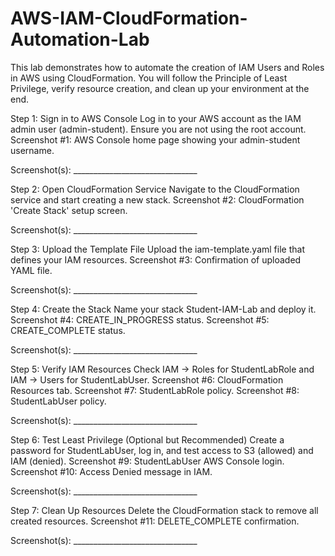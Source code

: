 # AWS-IAM-CloudFormation-Automation-Lab
This lab demonstrates how to automate the creation of IAM Users and Roles in AWS using CloudFormation. You will follow the Principle of Least Privilege, verify resource creation, and clean up your environment at the end.



Step 1: Sign in to AWS Console
Log in to your AWS account as the IAM admin user (admin-student). Ensure you are not using the root account.
Screenshot #1: AWS Console home page showing your admin-student username.

Screenshot(s): _______________________________



Step 2: Open CloudFormation Service
Navigate to the CloudFormation service and start creating a new stack.
Screenshot #2: CloudFormation 'Create Stack' setup screen.

Screenshot(s): _______________________________



Step 3: Upload the Template File
Upload the iam-template.yaml file that defines your IAM resources.
Screenshot #3: Confirmation of uploaded YAML file.

Screenshot(s): _______________________________



Step 4: Create the Stack
Name your stack Student-IAM-Lab and deploy it.
Screenshot #4: CREATE_IN_PROGRESS status.
Screenshot #5: CREATE_COMPLETE status.

Screenshot(s): _______________________________



Step 5: Verify IAM Resources
Check IAM → Roles for StudentLabRole and IAM → Users for StudentLabUser.
Screenshot #6: CloudFormation Resources tab.
Screenshot #7: StudentLabRole policy.
Screenshot #8: StudentLabUser policy.

Screenshot(s): _______________________________



Step 6: Test Least Privilege (Optional but Recommended)
Create a password for StudentLabUser, log in, and test access to S3 (allowed) and IAM (denied).
Screenshot #9: StudentLabUser AWS Console login.
Screenshot #10: Access Denied message in IAM.

Screenshot(s): _______________________________



Step 7: Clean Up Resources
Delete the CloudFormation stack to remove all created resources.
Screenshot #11: DELETE_COMPLETE confirmation.

Screenshot(s): _______________________________


